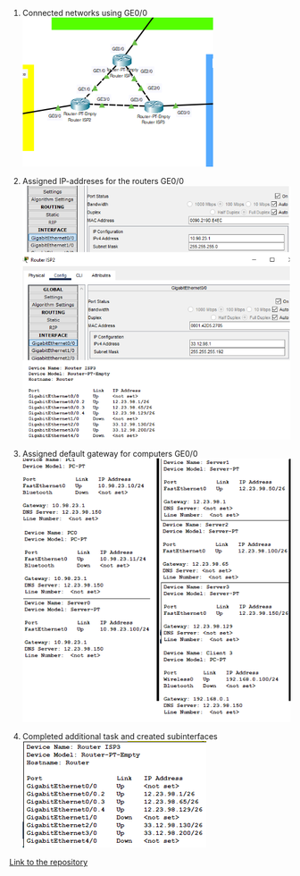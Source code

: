 1. Connected networks using GE0/0 <br /> 
![Connected networks using GE0/0](GE0.png)

2. Assigned IP-addreses for the routers GE0/0  <br /> 
![Assigned IP-addreses for the routers](ipr.png)

3. Assigned default gateway for computers GE0/0  <br /> 
![Assigned default gateway](dg.png)

3. Completed additional task and created subinterfaces  <br /> 
![subinterfaces](adt.png)

[Link to the repository](https://github.com/veronika2312/DevOps_online_Kharkiv_2022Q1Q2/tree/main/m3)



